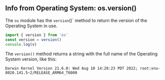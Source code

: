 ## Info from Operating System: os.version()
The `os` module has the `version`()` method to return the version of the Operating System in use.

```javascript
import { version } from 'os'
const version = version()
console.log(v)
```
The `version()` method returns a string with the full name of the Operating System version, like this:
```
Darwin Kernel Version 21.6.0: Wed Aug 10 14:28:23 PDT 2022; root:xnu-8020.141.5~2/RELEASE_ARM64_T6000
```